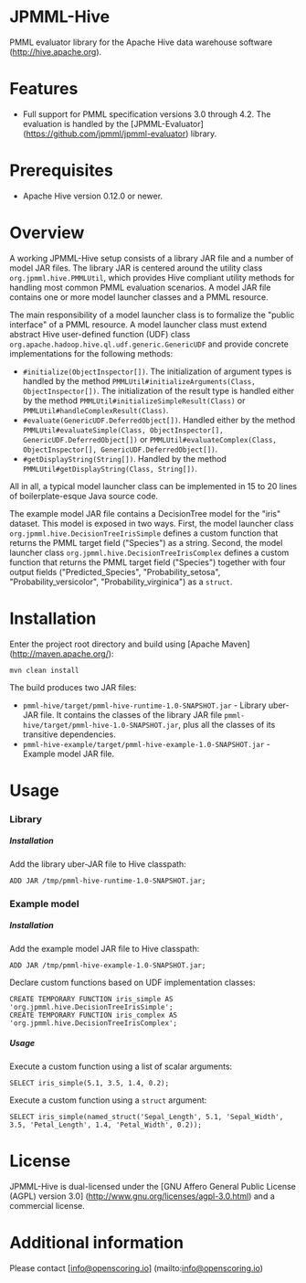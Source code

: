 JPMML-Hive
==========

PMML evaluator library for the Apache Hive data warehouse software (http://hive.apache.org).

# Features #

* Full support for PMML specification versions 3.0 through 4.2. The evaluation is handled by the [JPMML-Evaluator] (https://github.com/jpmml/jpmml-evaluator) library.

# Prerequisites #

* Apache Hive version 0.12.0 or newer.

# Overview #

A working JPMML-Hive setup consists of a library JAR file and a number of model JAR files. The library JAR is centered around the utility class `org.jpmml.hive.PMMLUtil`, which provides Hive compliant utility methods for handling most common PMML evaluation scenarios. A model JAR file contains one or more model launcher classes and a PMML resource.

The main responsibility of a model launcher class is to formalize the "public interface" of a PMML resource. A model launcher class must extend abstract Hive user-defined function (UDF) class `org.apache.hadoop.hive.ql.udf.generic.GenericUDF` and provide concrete implementations for the following methods:

* `#initialize(ObjectInspector[])`. The initialization of argument types is handled by the method `PMMLUtil#initializeArguments(Class, ObjectInspector[])`. The initialization of the result type is handled either by the method `PMMLUtil#initializeSimpleResult(Class)` or `PMMLUtil#handleComplexResult(Class)`.
* `#evaluate(GenericUDF.DeferredObject[])`. Handled either by the method `PMMLUtil#evaluateSimple(Class, ObjectInspector[], GenericUDF.DeferredObject[])` or `PMMLUtil#evaluateComplex(Class, ObjectInspector[], GenericUDF.DeferredObject[])`.
* `#getDisplayString(String[])`. Handled by the method `PMMLUtil#getDisplayString(Class, String[])`.

All in all, a typical model launcher class can be implemented in 15 to 20 lines of boilerplate-esque Java source code.

The example model JAR file contains a DecisionTree model for the "iris" dataset. This model is exposed in two ways. First, the model launcher class `org.jpmml.hive.DecisionTreeIrisSimple` defines a custom function that returns the PMML target field ("Species") as a string. Second, the model launcher class `org.jpmml.hive.DecisionTreeIrisComplex` defines a custom function that returns the PMML target field ("Species") together with four output fields ("Predicted_Species", "Probability_setosa", "Probability_versicolor", "Probability_virginica") as a `struct`.

# Installation #

Enter the project root directory and build using [Apache Maven] (http://maven.apache.org/):
```
mvn clean install
```

The build produces two JAR files:
* `pmml-hive/target/pmml-hive-runtime-1.0-SNAPSHOT.jar` - Library uber-JAR file. It contains the classes of the library JAR file `pmml-hive/target/pmml-hive-1.0-SNAPSHOT.jar`, plus all the classes of its transitive dependencies.
* `pmml-hive-example/target/pmml-hive-example-1.0-SNAPSHOT.jar` - Example model JAR file.

# Usage #

### Library

##### Installation

Add the library uber-JAR file to Hive classpath:
```
ADD JAR /tmp/pmml-hive-runtime-1.0-SNAPSHOT.jar;
```

### Example model

##### Installation

Add the example model JAR file to Hive classpath:
```
ADD JAR /tmp/pmml-hive-example-1.0-SNAPSHOT.jar;
```

Declare custom functions based on UDF implementation classes:
```
CREATE TEMPORARY FUNCTION iris_simple AS 'org.jpmml.hive.DecisionTreeIrisSimple';
CREATE TEMPORARY FUNCTION iris_complex AS 'org.jpmml.hive.DecisionTreeIrisComplex';
```

##### Usage

Execute a custom function using a list of scalar arguments:
```
SELECT iris_simple(5.1, 3.5, 1.4, 0.2);
```

Execute a custom function using a `struct` argument:
```
SELECT iris_simple(named_struct('Sepal_Length', 5.1, 'Sepal_Width', 3.5, 'Petal_Length', 1.4, 'Petal_Width', 0.2));
```

# License #

JPMML-Hive is dual-licensed under the [GNU Affero General Public License (AGPL) version 3.0] (http://www.gnu.org/licenses/agpl-3.0.html) and a commercial license.

# Additional information #

Please contact [info@openscoring.io] (mailto:info@openscoring.io)
